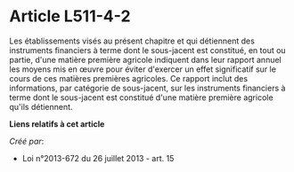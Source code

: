 # Article L511-4-2

Les  établissements visés au présent chapitre et qui détiennent des  instruments financiers à terme dont le sous-jacent est
constitué, en  tout ou partie, d'une matière première agricole indiquent dans leur  rapport annuel les moyens mis en œuvre
pour éviter d'exercer un effet  significatif sur le cours de ces matières premières agricoles. Ce  rapport inclut des
informations, par catégorie de sous-jacent, sur les  instruments financiers à terme dont le sous-jacent est constitué d'une
matière première agricole qu'ils détiennent.

**Liens relatifs à cet article**

_Créé par_:

  - Loi n°2013-672 du 26 juillet 2013 - art. 15
